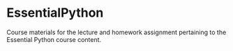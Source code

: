 # EssentialPython
Course materials for the lecture and homework assignment pertaining to the Essential Python course content.

